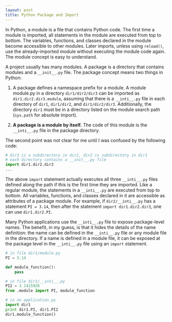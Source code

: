 ```yaml
---
layout: post
title: Python Package and Import 
---
```


In Python, a module is a file that contains Python code.
The first time a module is imported, all statements in the module 
are executed from top to bottom. The variables, functions, and classes
declared in the module become accessible to other modules. Later imports, 
unless using `reload()`, use the already-imported module without 
executing the module code again. The module concept is easy to understand.
 
A project usually has many modules. A package is a directory that 
contains modules and a `__init__.py` file. The package concept means
two things in Python: 

1. A package defines a namespace prefix for a module. A module module.py in
 a directory `dir1/dir2/dir3` can be imported as 
 `dir1.dir2.dir3.module`, assuming that
 there is a `__inti__.py` file in each directory of `dir1`, 
 `dir1/dir2`, and `dir1/dir2/dir3`. Additionally, the directory 
 `dir1` must be in a directory listed on the module 
 search path (`sys.path` for absolute import).  

2. **A package is a module by itself.** The code of this module is 
the `__inti__.py` file in the package directory. 

The second point was not clear for me until I was confused by 
the following code: 

```python
# dir3 is a subdirectory in dir2, dir2 is subdirectory in dir1
# each directory contains a __init__.py file
import dir1.dir2.dir3
...
```

The above `import` statement actually executes all three 
`__inti__.py` files defined along the path if this is the 
first time they are imported. Like a regular module, 
the statements in a `__inti__.py` are executed from 
top to bottom. All variables, functions, and classes
declared in it are accessible as attributes of a 
package module. For example, if `dir2/__inti__.py` has a statement 
`PI = 3.14`, then after the statement `import dir1.dir2.dir3`, 
one can use `dir1.dir2.PI`. 

Many Python applications use the `__inti__.py` file to 
expose package-level names. The benefit, in my guess, is that 
it hides the details of the name definition: the name can 
be defined in the `__inti__.py` file or any module file in the 
directory. If a name is defined in a module file, it can be
exposed at the package level in the `__inti__.py` file using
an `import` statement. 

```python 
# in file dir1/module.py
PI = 3.14

def module_function(): 
    pass

# in file dir1/__inti__.py 
PI2 = 3.1415926
from .module import PI, module_function

# in an application.py
import dir1
print dir1.PI, dir1.PI2
dir1.module_function()
```





